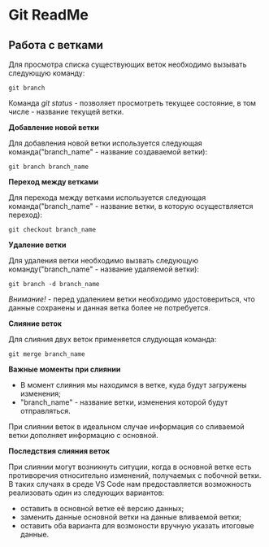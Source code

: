 # Git ReadMe

## Работа с ветками

Для просмотра списка существующих веток необходимо вызывать следующую команду:

    git branch

Команда *git status* - позволяет просмотреть текущее состояние, в том числе - название текущей ветки.

__Добавление новой ветки__

Для добавления новой ветки используется следующая команда("branch_name" - название создаваемой ветки):

    git branch branch_name
 
__Переход между ветками__

Для перехода между ветками используется следующая команда("branch_name" - название ветки, в которую осуществляется переход):

    git checkout branch_name

__Удаление ветки__

Для удаления ветки необходимо вызвать следующую команду("branch_name" - название удаляемой ветки):

    git branch -d branch_name

*Внимание!* - перед удалением ветки необходимо удостовериться, что данные сохранены и данная ветка более не потребуется.

__Слияние веток__

Для слияния двух веток применяется слудующая команда:

    git merge branch_name

**Важные моменты при слиянии**

* В момент слияния мы находимся в ветке, куда будут загружены изменения;
* "branch_name" - название ветки, изменения которой будут отправляться.

При слиянии веток в идеальном случае информация со сливаемой ветки дополняет информацию с основной.

__Последствия слияния веток__

При слиянии могут возникнуть ситуции, когда в основной ветке есть противоречия относительно изменений, получаемых с побочной ветки. В таких случаях в среде VS Code нам предоставляется возможность реализовать один из следующих вариантов:

* оставить в основной ветке её версию данных;
* заменить данные основной ветки на данные вливаемой ветки;
* оставить оба варианта для возмоности вручную указать итоговые данные.